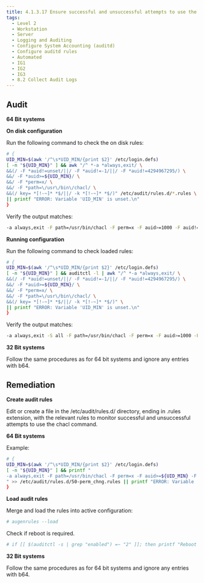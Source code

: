 ```yaml
---
title: 4.1.3.17 Ensure successful and unsuccessful attempts to use the chacl command are recorde
tags:
  - Level 2
  - Workstation
  - Server
  - Logging and Auditing
  - Configure System Accounting (auditd)
  - Configure auditd rules
  - Automated
  - IG1
  - IG2
  - IG3
  - 8.2 Collect Audit Logs
---
```


## Audit
**64 Bit systems**

**On disk configuration**

Run the following command to check the on disk rules:
```bash
# {
UID_MIN=$(awk '/^\s*UID_MIN/{print $2}' /etc/login.defs)
[ -n "${UID_MIN}" ] && awk "/^ *-a *always,exit/ \
&&(/ -F *auid!=unset/||/ -F *auid!=-1/||/ -F *auid!=4294967295/) \
&&/ -F *auid>=${UID_MIN}/ \
&&/ -F *perm=x/ \
&&/ -F *path=\/usr\/bin\/chacl/ \
&&(/ key= *[!-~]* *$/||/ -k *[!-~]* *$/)" /etc/audit/rules.d/*.rules \
|| printf "ERROR: Variable 'UID_MIN' is unset.\n"
}
```

Verify the output matches:
```bash
-a always,exit -F path=/usr/bin/chacl -F perm=x -F auid>=1000 -F auid!=unset -k priv_cmd
```

**Running configuration**

Run the following command to check loaded rules:
```bash
# {
UID_MIN=$(awk '/^\s*UID_MIN/{print $2}' /etc/login.defs)
[ -n "${UID_MIN}" ] && auditctl -l | awk "/^ *-a *always,exit/ \
&&(/ -F *auid!=unset/||/ -F *auid!=-1/||/ -F *auid!=4294967295/) \
&&/ -F *auid>=${UID_MIN}/ \
&&/ -F *perm=x/ \
&&/ -F *path=\/usr\/bin\/chacl/ \
&&(/ key= *[!-~]* *$/||/ -k *[!-~]* *$/)" \
|| printf "ERROR: Variable 'UID_MIN' is unset.\n"
}
```

Verify the output matches:
```bash
-a always,exit -S all -F path=/usr/bin/chacl -F perm=x -F auid>=1000 -F auid!=-1 -F key=priv_cmd
```

**32 Bit systems**

Follow the same procedures as for 64 bit systems and ignore any entries with b64.

## Remediation
**Create audit rules**

Edit or create a file in the /etc/audit/rules.d/ directory, ending in .rules extension, with the relevant rules to monitor successful and unsuccessful attempts to use the chacl command.

**64 Bit systems**

Example:
```bash
# {
UID_MIN=$(awk '/^\s*UID_MIN/{print $2}' /etc/login.defs)
[ -n "${UID_MIN}" ] && printf "
-a always,exit -F path=/usr/bin/chacl -F perm=x -F auid>=${UID_MIN} -F auid!=unset -k perm_chng
" >> /etc/audit/rules.d/50-perm_chng.rules || printf "ERROR: Variable 'UID_MIN' is unset.\n"
}
```

**Load audit rules**

Merge and load the rules into active configuration:
```bash
# augenrules --load
```

Check if reboot is required.
```bash
# if [[ $(auditctl -s | grep "enabled") =~ "2" ]]; then printf "Reboot required to load rules\n"; fi
```

**32 Bit systems**

Follow the same procedures as for 64 bit systems and ignore any entries with b64.
